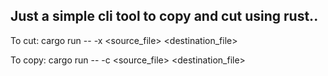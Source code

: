 Just a simple cli tool to copy and cut using rust.. 
-
To cut: cargo run -- -x <source_file> <destination_file>

To copy: cargo run -- -c <source_file> <destination_file>

